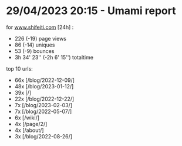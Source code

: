# 29/04/2023 20:15 - Umami report
for www.shifeiti.com [24h] :

 - 226 (-19) page views
 - 86 (-14) uniques
 - 53 (-9) bounces
 - 3h 34' 23'' (-2h 6' 15'') totaltime


top 10 urls:
 - 66x [/blog/2022-12-09/]
 - 48x [/blog/2023-01-12/]
 - 39x [/]
 - 22x [/blog/2022-12-22/]
 - 7x [/blog/2023-02-03/]
 - 7x [/blog/2022-05-07/]
 - 6x [/wiki/]
 - 4x [/page/2/]
 - 4x [/about/]
 - 3x [/blog/2022-08-26/]


